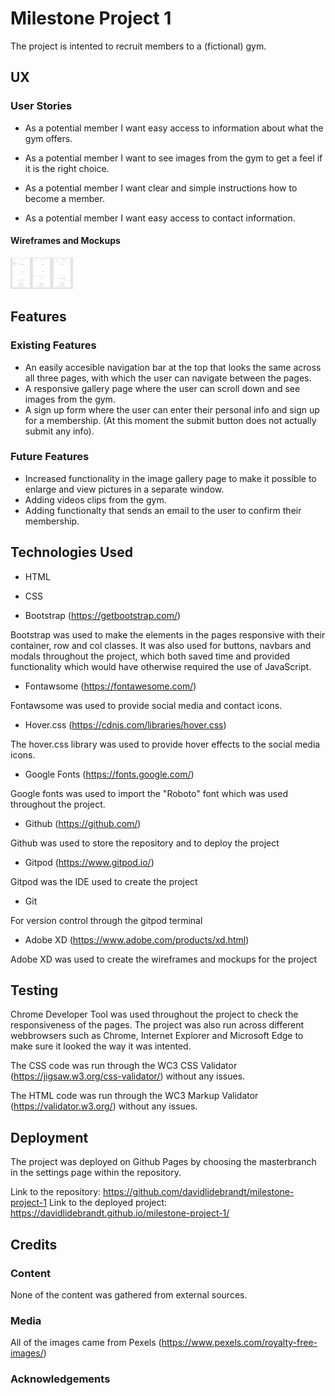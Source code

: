 # Milestone Project 1

The project is intented to recruit members to a (fictional) gym. 

## UX

### User Stories

* As a potential member I want easy access to information about what the gym offers.

* As a potential member I want to see images from the gym to get a feel if it is the right choice.

* As a potential member I want clear and simple instructions how to become a member.

* As a potential member I want easy access to contact information.


#### Wireframes and Mockups


     

<img src="assets/images/wireframe-mobile-test.jpg"
     alt="wireframe mobile"
     style="height: 50px; width: 100px;" />



## Features

### Existing Features

* An easily accesible navigation bar at the top  that looks the same across all three pages, with which the user can navigate between the pages.
* A responsive gallery page where the user can scroll down and see images from the gym.
* A sign up form where the user can enter their personal info and sign up for a membership. (At this moment the submit button does not actually submit any info).


### Future Features

* Increased functionality in the image gallery page to make it possible to enlarge and view pictures in a separate window.
* Adding videos clips from the gym.
* Adding functionalty that sends an email to the user to confirm their membership.


## Technologies Used

* HTML

* CSS

* Bootstrap  (https://getbootstrap.com/)

Bootstrap was used to make the elements in the pages responsive with their container, row and col classes.
It was also used for buttons, navbars and modals throughout the project, which both saved time and provided functionality which would have otherwise required the use of JavaScript.

* Fontawsome (https://fontawesome.com/)

Fontawsome was used to provide social media and contact icons.

* Hover.css (https://cdnjs.com/libraries/hover.css)

The hover.css library was used to provide hover effects to the social media icons.

* Google Fonts (https://fonts.google.com/)

Google fonts was used to import the "Roboto" font which was used throughout the project.

* Github (https://github.com/)

Github was used to store the repository and to deploy the project

* Gitpod (https://www.gitpod.io/)

Gitpod was the IDE used to create the project

* Git 

For version control through the gitpod terminal

* Adobe XD  (https://www.adobe.com/products/xd.html)

Adobe XD was used to create the wireframes and mockups for the project


## Testing

Chrome Developer Tool was used throughout the project to check the responsiveness of the pages. The project was also run across different webbrowsers such as Chrome,
Internet Explorer and Microsoft Edge to make sure it looked the way it was intented.

The CSS code was run through the WC3 CSS Validator (https://jigsaw.w3.org/css-validator/) without any issues.

The HTML code was run through the WC3 Markup Validator (https://validator.w3.org/) without any issues.


## Deployment

The project was deployed on Github Pages by choosing the masterbranch in the settings page within the repository.

Link to the repository: https://github.com/davidlidebrandt/milestone-project-1
Link to the deployed project: https://davidlidebrandt.github.io/milestone-project-1/

## Credits 

### Content

None of the content was gathered from external sources.

### Media

All of the images came from Pexels (https://www.pexels.com/royalty-free-images/)

### Acknowledgements